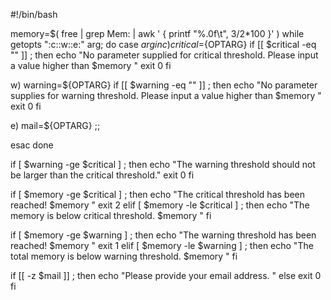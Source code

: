 #!/bin/bash

memory=$( free | grep Mem: | awk ' { printf "%.0f\t", $3/$2*100 }' )
while getopts ":c::w::e:" arg; do
case $arg in
c)
critical=${OPTARG}
if [[ $critical -eq "" ]] ; then
echo "No parameter supplied for critical threshold. Please input a value higher than $memory "
exit 0
fi

w)
warning=${OPTARG}
if [[ $warning -eq "" ]] ; then
echo "No parameter supplies for warning threshold. Please input a value higher than $memory "
exit 0
fi

e)
mail=${OPTARG}
;;

esac
done

if [ $warning -ge $critical ] ; then
echo "The warning threshold should not be larger than the critical threshold."
exit 0
fi

if [ $memory -ge $critical ] ; then
echo "The critical threshold has been reached! $memory "
exit 2
elif [ $memory -le $critical ] ; then
echo "The memory is below critical threshold. $memory "
fi

if [ $memory -ge $warning ] ; then
echo "The warning threshold has been reached! $memory "
exit 1
elif [ $memory -le $warning ] ; then
echo "The total memory is below warning threshold. $memory "
fi

if [[ -z $mail ]] ; then
echo "Please provide your email address. "
else
exit 0
fi

